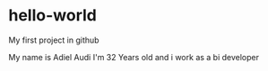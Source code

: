 # hello-world
My first project in github

My name is Adiel Audi I'm 32 Years old and i work as a bi developer
